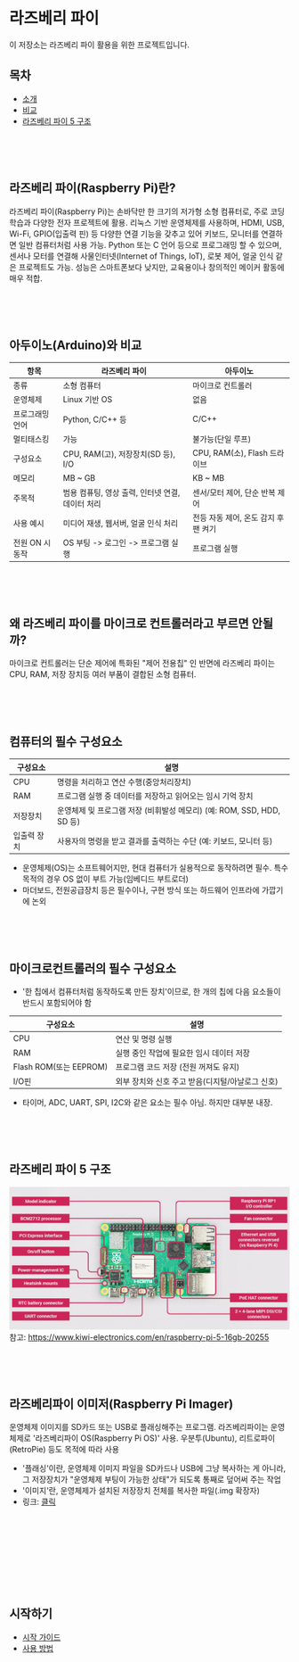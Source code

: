 # 라즈베리 파이

이 저장소는 라즈베리 파이 활용을 위한 프로젝트입니다.

## 목차
- [소개](#라즈베리-파이란?)
- [비교](#아두이노와-비교)
- [라즈베리 파이 5 구조](#라즈베리-파이-5-구조)

<br><br><br>

## 라즈베리 파이(Raspberry Pi)란?
라즈베리 파이(Raspberry Pi)는 손바닥만 한 크기의 저가형 소형 컴퓨터로, 주로 코딩 학습과 다양한 전자 프로젝트에 활용. 리눅스 기반 운영체제를 사용하며, HDMI, USB, Wi-Fi, GPIO(입출력 핀) 등 다양한 연결 기능을 갖추고 있어 키보드, 모니터를 연결하면 일반 컴퓨터처럼 사용 가능. Python 또는 C 언어 등으로 프로그래밍 할 수 있으며, 센서나 모터를 연결해 사물인터넷(Internet of Things, IoT), 로봇 제어, 얼굴 인식 같은 프로젝트도 가능. 성능은 스마트폰보다 낮지만, 교육용이나 창의적인 메이커 활동에 매우 적합.

<br><br><br>

## 아두이노(Arduino)와 비교
| 항목 | 라즈베리 파이 | 아두이노 |
|-----|-----|-----|
| 종류            | 소형 컴퓨터           | 마이크로 컨트롤러 |
| 운영체제        | Linux 기반 OS         | 없음              |
| 프로그래밍 언어 | Python, C/C++ 등      | C/C++             |
| 멀티태스킹      | 가능                  | 불가능(단일 루프) |
| 구성요소        | CPU, RAM(고), 저장장치(SD 등), I/O | CPU, RAM(소), Flash 드라이브|
| 메모리          | MB ~ GB| KB ~ MB |
| 주목적          | 범용 컴퓨팅, 영상 출력, 인터넷 연결, 데이터 처리  |  센서/모터 제어, 단순 반복 제어 | 
| 사용 예시        | 미디어 재생, 웹서버, 얼굴 인식 처리 | 전등 자동 제어, 온도 감지 후 팬 켜기 |
| 전원 ON 시 동작 | OS 부팅 -> 로그인 -> 프로그램 실행 | 프로그램 실행 |

<br><br><br>

## 왜 라즈베리 파이를 마이크로 컨트롤러라고 부르면 안될까?
마이크로 컨트롤러는 단순 제어에 특화된 "제어 전용칩" 인 반면에 라즈베리 파이는 CPU, RAM, 저장 장치등 여러 부품이 결합된 소형 컴퓨터.

<br><br><br>

## 컴퓨터의 필수 구성요소
| 구성요소 | 설명 |
|-----|-----|
| CPU | 명령을 처리하고 연산 수행(중앙처리장치) |
| RAM | 프로그램 실행 중 데이터를 저장하고 읽어오는 임시 기억 장치 |
| 저장장치 | 운영체제 및 프로그램 저장 (비휘발성 메모리) (예: ROM, SSD, HDD, SD 등) |
| 입출력 장치 | 사용자의 명령을 받고 결과를 출력하는 수단 (예: 키보드, 모니터 등) |
 - 운영체제(OS)는 소프트웨어지만, 현대 컴퓨터가 실용적으로 동작하려면 필수. 특수 목적의 경우 OS 없이 부트 가능(임베디드 부트로더)
 - 마더보드, 전원공급장치 등은 필수이나, 구현 방식 또는 하드웨어 인프라에 가깝기에 논외

<br><br><br>

## 마이크로컨트롤러의  필수 구성요소
 - '한 칩에서 컴퓨터처럼 동작하도록 만든 장치'이므로, 한 개의 칩에 다음 요소들이 반드시 포함되어야 함

| 구성요소 | 설명 |
|-----|-----|
| CPU | 연산 및 명령 실행|
| RAM | 실행 중인 작업에 필요한 임시 데이터 저장 |
| Flash ROM(또는 EEPROM) | 프로그램 코드 저장 (전원 꺼져도 유지) |
| I/O핀 | 외부 장치와 신호 주고 받음(디지털/아날로그 신호) |
 - 타이머, ADC, UART, SPI, I2C와 같은 요소는 필수 아님. 하지만 대부분 내장. 

<br><br><br>

## 라즈베리 파이 5 구조
![Raspberry Pi 5](../images/raspberrypi5_anatomy.jpg)
참고: https://www.kiwi-electronics.com/en/raspberry-pi-5-16gb-20255

<br><br><br>

## 라즈베리파이 이미저(Raspberry Pi Imager) 
운영체제 이미지를 SD카드 또는 USB로 플래싱해주는 프로그램. 라즈베리파이는 운영체제로 '라즈베리파이 OS(Raspberry Pi OS)' 사용. 우분투(Ubuntu), 리트로파이(RetroPie) 등도 목적에 따라 사용

- '플래싱'이란, 운영체제 이미지 파일을 SD카드나 USB에 그냥 복사하는 게 아니라, 그 저장장치가 "운영체제 부팅이 가능한 상태"가 되도록 통째로 덮어써 주는 작업
- '이미지'란, 운영체제가 설치된 저장장치 전체를 복사한 파일(.img 확장자)
- 링크: [클릭](ttps://github.com/raspberrypi/rpi-imager/releases/tag/v1.8.5)

<br><br><br>

## 


<br><br><br>

## 시작하기
- [시작 가이드](./getting-started.md)
- [사용 방법](./usage.md)
